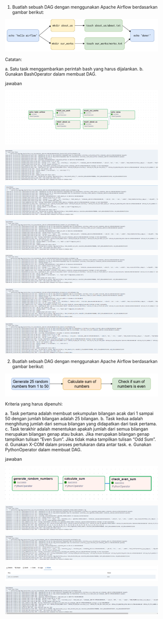1. Buatlah sebuah DAG dengan menggunakan Apache Airflow berdasarkan gambar berikut:

![alt text](https://github.com/ddzikri/de_muhammad-dzikri-rizaldi/blob/main/17_Workflow-Orchestration-With-Airflow/screenshots/soal_prioritas_1.png)

Catatan:

a. Satu task menggambarkan perintah bash yang harus dijalankan.
b. Gunakan BashOperator dalam membuat DAG.

jawaban

![alt text](https://github.com/ddzikri/de_muhammad-dzikri-rizaldi/blob/main/17_Workflow-Orchestration-With-Airflow/screenshots/graph_prioritas_1_no_1.png)

![alt text](https://github.com/ddzikri/de_muhammad-dzikri-rizaldi/blob/main/17_Workflow-Orchestration-With-Airflow/screenshots/logs_prioritas_1_no_1_echo_hello_airflow.png)

![alt text](https://github.com/ddzikri/de_muhammad-dzikri-rizaldi/blob/main/17_Workflow-Orchestration-With-Airflow/screenshots/logs_prioritas_1_no_1_mkdir_about_us.png)

![alt text](https://github.com/ddzikri/de_muhammad-dzikri-rizaldi/blob/main/17_Workflow-Orchestration-With-Airflow/screenshots/logs_prioritas_1_no_1_mkdir_our_work.png)

![alt text](https://github.com/ddzikri/de_muhammad-dzikri-rizaldi/blob/main/17_Workflow-Orchestration-With-Airflow/screenshots/logs_prioritas_1_no_1_touch_about_us.png)

![alt text](https://github.com/ddzikri/de_muhammad-dzikri-rizaldi/blob/main/17_Workflow-Orchestration-With-Airflow/screenshots/logs_prioritas_1_no_1_touch_our_works.png)

![alt text](https://github.com/ddzikri/de_muhammad-dzikri-rizaldi/blob/main/17_Workflow-Orchestration-With-Airflow/screenshots/logs_prioritas_1_no_1_echo_done.png)

2. Buatlah sebuah DAG dengan menggunakan Apache Airflow berdasarkan gambar berikut:

![alt text](https://github.com/ddzikri/de_muhammad-dzikri-rizaldi/blob/main/17_Workflow-Orchestration-With-Airflow/screenshots/soal_prioritas_1_no_2.png)

Kriteria yang harus dipenuhi:

a. Task pertama adalah membuat sekumpulan bilangan acak dari 1 sampai 50 dengan jumlah bilangan adalah 25 bilangan.
b. Task kedua adalah menghitung jumlah dari semua bilangan yang didapatkan dari task pertama.
c. Task terakhir adalah menentukan apakah jumlah dari semua bilangan merupakan bilangan genap atau bukan. Jika merupakan bilangan genap tampilkan tulisan “Even Sum”. Jika tidak maka tampilkan tulisan “Odd Sum”.
d. Gunakan X-COM dalam proses pertukaran data antar task.
e. Gunakan PythonOperator dalam membuat DAG.

jawaban

![alt text](https://github.com/ddzikri/de_muhammad-dzikri-rizaldi/blob/main/17_Workflow-Orchestration-With-Airflow/screenshots/graph_prioritas_1_no_2.png) 

![alt text](https://github.com/ddzikri/de_muhammad-dzikri-rizaldi/blob/main/17_Workflow-Orchestration-With-Airflow/screenshots/logs_prioritas_1_no_2_generate_random_numbers.png)

![alt text](https://github.com/ddzikri/de_muhammad-dzikri-rizaldi/blob/main/17_Workflow-Orchestration-With-Airflow/screenshots/logs_prioritas_1_no_2_calculate_sum.png)

![alt text](https://github.com/ddzikri/de_muhammad-dzikri-rizaldi/blob/main/17_Workflow-Orchestration-With-Airflow/screenshots/xcom_prioritas_1_no_2_calculate_sum.png)

![alt text](https://github.com/ddzikri/de_muhammad-dzikri-rizaldi/blob/main/17_Workflow-Orchestration-With-Airflow/screenshots/logs_prioritas_1_no_2_check_even_sum.png)